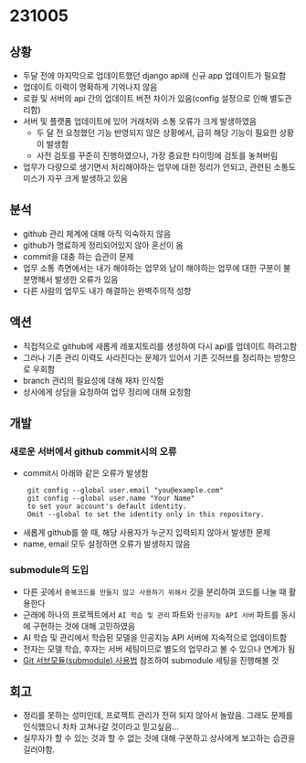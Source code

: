 # 231005

## 상황
- 두달 전에 마지막으로 업데이트했던 django api에 신규 app 업데이트가 필요함
- 업데이트 이력이 명확하게 기억나지 않음
- 로컬 및 서버의 api 간의 업데이트 버전 차이가 있음(config 설정으로 인해 별도관리함)
- 서버 및 플랫폼 업데이트에 있어 거래처와 소통 오류가 크게 발생하였음
  - 두 달 전 요청했던 기능 반영되지 않은 상황에서, 급히 해당 기능이 필요한 상황이 발생함
  - 사전 검토를 꾸준히 진행하였으나, 가장 중요한 타이밍에 검토를 놓쳐버림
- 업무가 다량으로 생기면서 처리해야하는 업무에 대한 정리가 안되고, 관련된 소통도 미스가 자꾸 크게 발생하고 있음

## 분석
- github 관리 체계에 대해 아직 익숙하지 않음
- github가 명료하게 정리되어있지 않아 혼선이 옴
- commit을 대충 하는 습관이 문제
- 업무 소통 측면에서는 내가 해야하는 업무와 남이 해야하는 업무에 대한 구분이 불분명해서 발생한 오류가 있음
- 다른 사람의 업무도 내가 해결하는 완벽주의적 성향

## 액션
- 직접적으로 github에 새롭게 레포지토리를 생성하여 다시 api를 업데이트 하려고함
- 그러나 기존 관리 이력도 사라진다는 문제가 있어서 기존 깃허브를 정리하는 방향으로 우회함
- branch 관리의 필요성에 대해 재차 인식함
- 상사에게 상담을 요청하여 업무 정리에 대해 요청함

## 개발
### 새로운 서버에서 github commit시의 오류
- commit시 아래와 같은 오류가 발생함
    ```
     git config --global user.email "you@example.com"
     git config --global user.name "Your Name"
     to set your account's default identity.
     Omit --global to set the identity only in this repository.
    ```
- 새롭게 github를 쓸 때, 해당 사용자가 누군지 입력되지 않아서 발생한 문제
- name, email 모두 설정하면 오류가 발생하지 않음

### submodule의 도입
- 다른 곳에서 `중복코드를 만들지 않고 사용하기 위해서` 깃을 분리하여 코드를 나눌 때 활용한다
- 근래에 하나의 프로젝트에서 `AI 학습 및 관리` 파트와 `인공지능 API 서버` 파트를 동시에 구현하는 것에 대해 고민하였음
- AI 학습 및 관리에서 학습된 모델을 인공지능 API 서버에 지속적으로 업데이트함
- 전자는 모델 학습, 후자는 서버 세팅이므로 별도의 업무라고 볼 수 있으나 연계가 됨
- [Git 서브모듈(submodule) 사용법](https://data-engineer-tech.tistory.com/20) 참조하여 submodule 세팅을 진행해볼 것

## 회고
- 정리를 못하는 성미인데, 프로젝트 관리가 전혀 되지 않아서 놀랐음. 그래도 문제를 인식했으니 차차 고쳐나갈 것이라고 믿고싶음...
- 실무자가 할 수 있는 것과 할 수 없는 것에 대해 구분하고 상사에게 보고하는 습관을 길러야함.